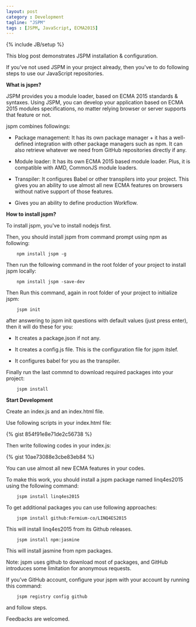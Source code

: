 ```yaml
---
layout: post
category : Development
tagline: "JSPM"
tags : [JSPM, JavaScript, ECMA2015]
---
```

{% include JB/setup %}

This blog post demonstrates JSPM installation & configuration.

If you've not used JSPM in your project already, then you've to do following steps to use our JavaScript repositories.


**What is jspm?**

JSPM provides you a module loader, based on ECMA 2015 standards & syntaxes. Using JSPM, you can develop your application based on ECMA 2015 modules specifications, no matter relying browser or server supports that feature or not.

jspm combines followings:

* Package management: It has its own package manager + it has a well-defined integration with other package managers such as npm. It can also retrieve whatever we need from GitHub repositories directly if any.
 
* Module loader: It has its own ECMA 2015 based module loader. Plus, it is compatible with AMD, CommonJS module loaders.
 
* Transpiler: It configures Babel or other transpilers into your project. This gives you an ability to use almost all new ECMA features on browsers without native support of those features.
 
* Gives you an ability to define production Workflow.


**How to install jspm?**

To install jspm, you've to install nodejs first. 

Then, you should install jspm from command prompt using npm as following:

        npm install jspm -g

Then run the following command in the root folder of your project to install jspm locally:

        npm install jspm -save-dev

Then Run this command, again in root folder of your project to initialize jspm:

        jspm init

after answering to jspm init questions with default values (just press enter), then it will do these for you:
 
* It creates a package.json if not any.

* It creates a config.js file. This is the configuration file for jspm itslef.

* It configures babel for you as the transpiler.

Finally run the last commnd to download required packages into your project:

        jspm install


**Start Development**

Create an index.js and an index.html file.

Use following scripts in your index.html file:
 
{% gist 854f91e8e71de2c56738 %}

Then write following codes in your index.js:

{% gist 10ae73088e3cbe83eb84 %}

You can use almost all new ECMA features in your codes. 

To make this work, you should install a jspm package named linq4es2015 using the following command:

        jspm install linq4es2015


To get additional packages you can use following approaches:

        jspm install github:Fermium-co/LINQ4ES2015 

This will install linq4es2015 from its Github releases.

        jspm install npm:jasmine

This will install jasmine from npm packages. 

Note: jspm uses github to download most of packages, and GitHub introduces some limitation for anonymous requests.

If you’ve GitHub account, configure your jspm with your account by running this command:

        jspm registry config github

and follow steps.

Feedbacks are welcomed.